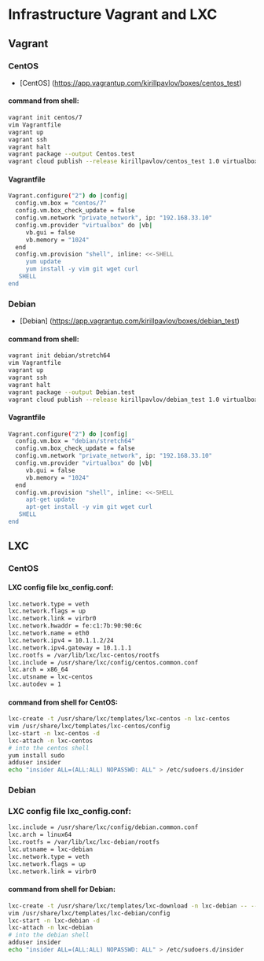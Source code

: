 # Infrastructure Vagrant and LXC

## Vagrant

### CentOS
- [CentOS] (https://app.vagrantup.com/kirillpavlov/boxes/centos_test)

#### command from shell:
```bash
vagrant init centos/7
vim Vagrantfile
vagrant up
vagrant ssh
vagrant halt
vagrant package --output Centos.test
vagrant cloud publish --release kirillpavlov/centos_test 1.0 virtualbox Centos.test
```

#### Vagrantfile
```bash
Vagrant.configure("2") do |config|
  config.vm.box = "centos/7"
  config.vm.box_check_update = false
  config.vm.network "private_network", ip: "192.168.33.10"
  config.vm.provider "virtualbox" do |vb|
     vb.gui = false
     vb.memory = "1024"
  end
  config.vm.provision "shell", inline: <<-SHELL
     yum update
     yum install -y vim git wget curl 
   SHELL
end
```

### Debian
- [Debian] (https://app.vagrantup.com/kirillpavlov/boxes/debian_test)

#### command from shell:
```bash
vagrant init debian/stretch64
vim Vagrantfile
vagrant up
vagrant ssh
vagrant halt
vagrant package --output Debian.test
vagrant cloud publish --release kirillpavlov/debian_test 1.0 virtualbox Debian.test
```

#### Vagrantfile
```bash
Vagrant.configure("2") do |config|
  config.vm.box = "debian/stretch64"
  config.vm.box_check_update = false
  config.vm.network "private_network", ip: "192.168.33.10"
  config.vm.provider "virtualbox" do |vb|
     vb.gui = false
     vb.memory = "1024"
  end
  config.vm.provision "shell", inline: <<-SHELL
     apt-get update
     apt-get install -y vim git wget curl
   SHELL
end
```

## LXC

### CentOS

#### LXC config file lxc_config.conf:
```bash
lxc.network.type = veth
lxc.network.flags = up
lxc.network.link = virbr0
lxc.network.hwaddr = fe:c1:7b:90:90:6c
lxc.network.name = eth0
lxc.network.ipv4 = 10.1.1.2/24
lxc.network.ipv4.gateway = 10.1.1.1
lxc.rootfs = /var/lib/lxc/lxc-centos/rootfs
lxc.include = /usr/share/lxc/config/centos.common.conf
lxc.arch = x86_64
lxc.utsname = lxc-centos
lxc.autodev = 1
```

#### command from shell for CentOS:
```bash
lxc-create -t /usr/share/lxc/templates/lxc-centos -n lxc-centos
vim /usr/share/lxc/templates/lxc-centos/config
lxc-start -n lxc-centos -d
lxc-attach -n lxc-centos
# into the centos shell
yum install sudo
adduser insider
echo "insider ALL=(ALL:ALL) NOPASSWD: ALL" > /etc/sudoers.d/insider
```

### Debian

### LXC config file lxc_config.conf:
```bash
lxc.include = /usr/share/lxc/config/debian.common.conf
lxc.arch = linux64
lxc.rootfs = /var/lib/lxc/lxc-debian/rootfs
lxc.utsname = lxc-debian
lxc.network.type = veth
lxc.network.flags = up
lxc.network.link = virbr0
```

#### command from shell for Debian:
```bash
lxc-create -t /usr/share/lxc/templates/lxc-download -n lxc-debian -- --dist debian --release buster --arch amd64
vim /usr/share/lxc/templates/lxc-debian/config
lxc-start -n lxc-debian -d
lxc-attach -n lxc-debian
# into the debian shell
adduser insider
echo "insider ALL=(ALL:ALL) NOPASSWD: ALL" > /etc/sudoers.d/insider
```
